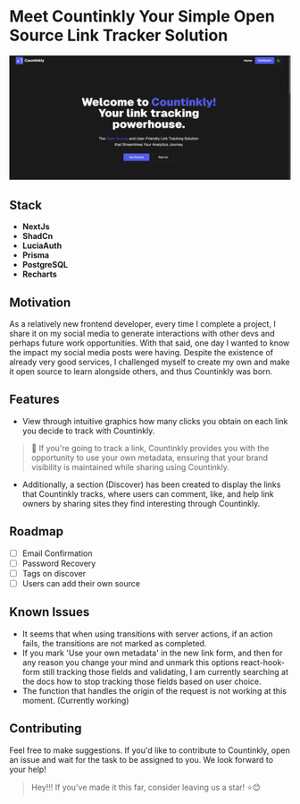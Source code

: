 # Meet Countinkly Your Simple Open Source Link Tracker Solution

![Countinkly snapshot](/public/example.png "Countinkly")

## Stack

- **NextJs**
- **ShadCn**
- **LuciaAuth**
- **Prisma**
- **PostgreSQL**
- **Recharts**

## Motivation

As a relatively new frontend developer, every time I complete a project, I share it on my social media to generate interactions with other devs and perhaps future work opportunities. With that said, one day I wanted to know the impact my social media posts were having. Despite the existence of already very good services, I challenged myself to create my own and make it open source to learn alongside others, and thus Countinkly was born.

## Features

- View through intuitive graphics how many clicks you obtain on each link you decide to track with Countinkly.

> 📝 If you're going to track a link, Countinkly provides you with the opportunity to use your own metadata, ensuring that your brand visibility is maintained while sharing using Countinkly.

- Additionally, a section (Discover) has been created to display the links that Countinkly tracks, where users can comment, like, and help link owners by sharing sites they find interesting through Countinkly.

## Roadmap

- [ ] Email Confirmation
- [ ] Password Recovery
- [ ] Tags on discover
- [ ] Users can add their own source

## Known Issues

- It seems that when using transitions with server actions, if an action fails, the transitions are not marked as completed.
- If you mark 'Use your own metadata' in the new link form, and then for any reason you change your mind and unmark this options react-hook-form still tracking those fields and validating, I am currently searching at the docs how to stop tracking those fields based on user choice.
- The function that handles the origin of the request is not working at this moment. (Currently working)
  
## Contributing

Feel free to make suggestions. If you'd like to contribute to Countinkly, open an issue and wait for the task to be assigned to you. We look forward to your help!

> Hey!!! If you've made it this far, consider leaving us a star! ⭐😊